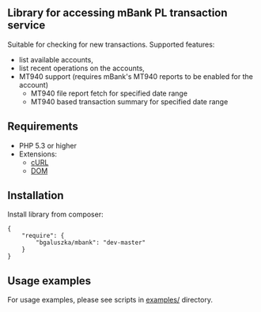 ## Library for accessing mBank PL transaction service

 Suitable for checking for new transactions. Supported features:

 * list available accounts, 
 * list recent operations on the accounts,
 * MT940 support (requires mBank's MT940 reports to be enabled for the account)
   * MT940 file report fetch for specified date range
   * MT940 based transaction summary for specified date range

## Requirements

 * PHP 5.3 or higher
 * Extensions:
   * [cURL](http://www.php.net/manual/book.curl.php) 
   * [DOM](http://php.net/manual/en/book.dom.php) 

## Installation

Install library from composer:

    {
        "require": {
            "bgaluszka/mbank": "dev-master"
        }
    }

## Usage examples

For usage examples, please see scripts in [examples/](examples/) directory. 
